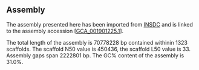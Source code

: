 **Assembly**
--------

The assembly presented here has been imported from [INSDC](http://www.insdc.org) and is linked to the assembly accession [[GCA\_001901225.1](http://www.ebi.ac.uk/ena/data/view/GCA_001901225.1)].

The total length of the assembly is 70778228 bp contained withinin 1323 scaffolds.
The scaffold N50 value is 450436, the scaffold L50 value is 33.
Assembly gaps span 2222801 bp. The GC% content of the assembly is 31.0%.
